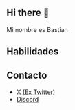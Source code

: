 ## Hi there 👋

Mi nombre es Bastian

## Habilidades

## Contacto

* [X (Ex Twitter)](https://x.com/BastiSantander)
* [Discord]()
<!--
**bsantander/bsantander** is a ✨ _special_ ✨ repository because its `README.md` (this file) appears on your GitHub profile.

Here are some ideas to get you started:

- 🔭 I’m currently working on ...
- 🌱 I’m currently learning ...
- 👯 I’m looking to collaborate on ...
- 🤔 I’m looking for help with ...
- 💬 Ask me about ...
- 📫 How to reach me: ...
- 😄 Pronouns: ...
- ⚡ Fun fact: ...
-->